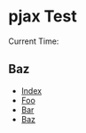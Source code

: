 pjax Test
=========

Current Time:

Baz
---

-   [Index](../)
-   [Foo](../foo/)
-   [Bar](../bar/)
-   [Baz](../baz/)
